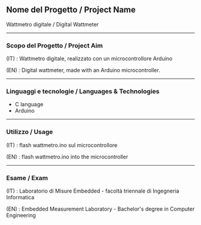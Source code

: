 ## Nome del Progetto / Project Name

Wattmetro digitale / Digital Wattmeter

---

### Scopo del Progetto / Project Aim

(IT) : Wattmetro digitale, realizzato con un microcontrollore Arduino

(EN) : Digital wattmeter, made with an Arduino microcontroller.

---

### Linguaggi e tecnologie / Languages & Technologies

- C language
- Arduino

---

### Utilizzo / Usage

(IT) : flash wattmetro.ino sul microcontrollore

(EN) : flash wattmetro.ino into the microcontroller

---

### Esame / Exam 

(IT) : Laboratorio di Misure Embedded - facoltà triennale di Ingegneria Informatica

(EN) : Embedded Measurement Laboratory - Bachelor's degree in Computer Engineering
